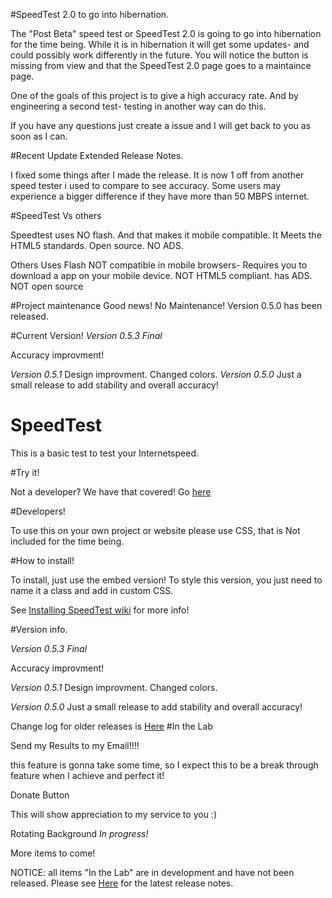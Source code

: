 #SpeedTest 2.0 to go into hibernation. 

The "Post Beta" speed test or SpeedTest 2.0 is going to go into hibernation for the time being. While it is in hibernation it will get some updates- and could possibly work differently in the future. You will notice the button is missing from view and 
that the SpeedTest 2.0 page goes to a maintaince page.

One of the goals of this project is to give a high accuracy rate. And by engineering a second test- testing in another way can do this.

If you have any questions just create a issue and I will get back to you as soon as I can. 



#Recent Update Extended Release Notes.

I fixed some things after I made the release. It is now 1 off from another speed tester i used to compare to see accuracy. Some users may experience a bigger difference if they have more than 50 MBPS internet. 

#SpeedTest Vs others

Speedtest uses NO flash. And that makes it mobile compatible. It Meets the HTML5 standards. Open source. NO ADS.

Others Uses Flash NOT compatible in mobile browsers- Requires you to download a app on your mobile device. NOT HTML5 compliant. has ADS. NOT open source

#Project maintenance
Good news! No Maintenance! Version 0.5.0 has been released.  

#Current Version! 
*Version 0.5.3 Final* 

Accuracy improvment!

*Version 0.5.1*
Design improvment. 
Changed colors. 
*Version 0.5.0*
Just a small release to add stability and overall accuracy!


# SpeedTest

This is a basic test to test your Internetspeed. 



#Try it!

Not a developer? We have that covered! Go <a href="http://jdc20181.github.io/SpeedTest/">here</a>

#Developers!

To use this on your own project or website please use CSS, that is Not included for the time being. 

#How to install!

To install, just use the embed version! To style this version, you just need to name it a class and add in custom CSS. 

See <a href="https://github.com/jdc20181/SpeedTest/wiki/Installing-SpeedTest">Installing SpeedTest wiki</a> for more info!


#Version info. 

*Version 0.5.3 Final* 

Accuracy improvment!

*Version 0.5.1*
Design improvment. 
Changed colors. 

*Version 0.5.0*
Just a small release to add stability and overall accuracy!




Change log for older releases is <a href="https://github.com/jdc20181/SpeedTest/wiki/Change-Log">Here</a>
#In the Lab

Send my Results to my Email!!!!

this feature is gonna take some time, so I expect this to be a break through feature when I achieve and perfect it!

Donate Button

This will show appreciation to my service to you :)

Rotating Background *In progress!*

More items to come!

NOTICE: all items "In the Lab" are in development and have not been released.  Please see <a href="https://github.com/jdc20181/SpeedTest/blob/master/README.md#version-info">Here</a> for the latest release notes. 



